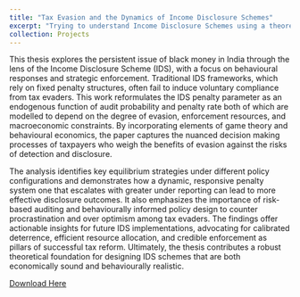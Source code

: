 ```yaml
---
title: "Tax Evasion and the Dynamics of Income Disclosure Schemes"
excerpt: "Trying to understand Income Disclosure Schemes using a theoretical model.<br/><img src='/images/black1.png'>"
collection: Projects
---
```


This thesis explores the persistent issue of black money in India through the lens of the Income Disclosure Scheme (IDS), with a focus on behavioural responses and strategic enforcement. Traditional IDS frameworks, which rely on fixed penalty structures, often fail to induce voluntary compliance from tax evaders. This work reformulates the IDS penalty parameter as an endogenous function of audit probability and penalty rate both of which are modelled to depend on the degree of evasion, enforcement resources, and macroeconomic constraints. By incorporating elements of game theory and behavioural economics, the paper captures the nuanced decision making processes of taxpayers who weigh the benefits of evasion against the risks of detection and disclosure.

The analysis identifies key equilibrium strategies under different policy configurations and demonstrates how a dynamic, responsive penalty system one that escalates with greater under reporting can lead to more effective disclosure outcomes. It also emphasizes the importance of risk-based auditing and behaviourally informed policy design to counter procrastination and over optimism among tax evaders. The findings offer actionable insights for future IDS implementations, advocating for calibrated deterrence, efficient resource allocation, and credible enforcement as pillars of successful tax reform. Ultimately, the thesis contributes a robust theoretical foundation for designing IDS schemes that are both economically sound and behaviourally  realistic.

[Download Here](https://github.com/ashwinprakash2020/ashwinprakash2020.github.io/blob/964c7bd17113c0c4ff82927807bb03dd9ca1b733/files/IDS.pdf)
